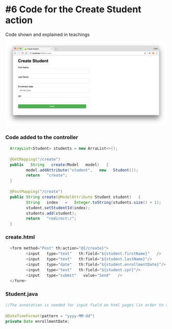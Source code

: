# #6 Code for the Create Student action
Code shown and explained in teachings    

<img src="/img/create.png" width="600px" />    

### Code added to the controller
````java 
  ArrayList<Student> students = new ArraList<>();
  
  @GetMapping("/create")
  public   String   create(Model   model)   {
         model.addAttribute("student",   new   Student());  
         return   "create";
  }           
  
  @PostMapping("/create")
  public String create(@ModelAttribute Student student)   {
         String   index   =   Integer.toString(students.size() + 1);          
         student.setStudentId(index);
         students.add(student);
         return   "redirect:/";
  }

````   
### create.html
````java    
  <form method="Post" th:action="@{/create}">         
         <input   type="text"   th:field="${student.firstName}"   />
         <input   type="text"   th:field="${student.lastName}"/>
         <input   type="date"   th:field="${student.enrollmentDate}"/>
         <input   type="text"   th:field="${student.cpr}"/>          
         <input   type="submit"   value="Send"   />
  </form>
```` 
### Student.java
````java    
//The annotation is needed for input field on html pages (in order to serve the right format)

@DateTimeFormat(pattern = "yyyy-MM-dd") 
private Date enrollmentDate;

```` 


